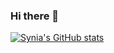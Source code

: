 ### Hi there 👋
[![Synia's GitHub stats](https://github-readme-stats.vercel.app/api?username=Synia-L&hide=stars,contribs,prs&count_private=true)](https://github.com/Synia-L/github-readme-stats)
<!--
**Synia-L/Synia-L** is a ✨ _special_ ✨ repository because its `README.md` (this file) appears on your GitHub profile.

Here are some ideas to get you started:

- 🔭 I’m currently working on ...
- 🌱 I’m currently learning ...
- 👯 I’m looking to collaborate on ...
- 🤔 I’m looking for help with ...
- 💬 Ask me about ...
- 📫 How to reach me: ...
- 😄 Pronouns: ...
- ⚡ Fun fact: ...
-->
